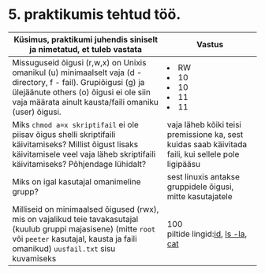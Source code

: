 # 5. praktikumis tehtud töö.

|Küsimus, praktikumi juhendis siniselt ja nimetatud, et tuleb vastata|Vastus|
|---|---|
|Missuguseid õigusi (r,w,x) on Unixis omanikul (u) minimaalselt vaja (d - directory, f - fail). Grupiõigusi (g) ja ülejäänute others (o) õigusi ei ole siin vaja määrata ainult kausta/faili omaniku (user) õigusi.|<li>RW<li>10<li>10<li>11<li>11|
|Miks <code>chmod a=x skriptifail</code> ei ole piisav õigus shelli skriptifaili käivitamiseks? Millist õigust lisaks käivitamisele veel vaja läheb skriptifaili käivitamiseks? Põhjendage lühidalt?|vaja läheb kõiki teisi premissione ka, sest kuidas saab käivitada faili, kui sellele pole ligipääsu|
|Miks on igal kasutajal omanimeline grupp?|sest linuxis antakse gruppidele õigusi, mitte kasutajatele|
|Milliseid on minimaalsed õigused (rwx), mis on vajalikud teie tavakasutajal (kuulub gruppi majasisene) (mitte <code>root</code> või <code>peeter</code> kasutajal, kausta ja faili omanikud) <code>uusfail.txt</code> sisu kuvamiseks|100<br>piltide lingid:[id](https://github.com/wkraam/OPSysteemid/blob/main/Praktikumite%20failid/Praktikum5/id.png), [ls -la](https://github.com/wkraam/OPSysteemid/blob/main/Praktikumite%20failid/Praktikum5/ls-la.png), [cat](https://github.com/wkraam/OPSysteemid/blob/main/Praktikumite%20failid/Praktikum5/cat.png)|
